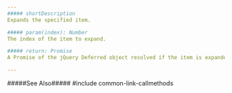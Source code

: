 ```yaml
---
##### shortDescription
Expands the specified item.

##### param(index): Number
The index of the item to expand.

##### return: Promise
A Promise of the jQuery Deferred object resolved if the item is expanded and rejected if it is not.

---
```

#####See Also#####
#include common-link-callmethods
